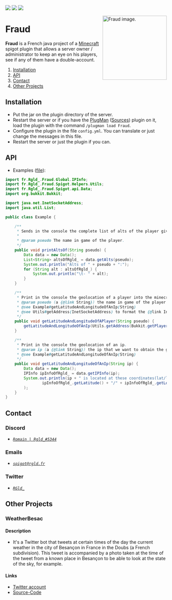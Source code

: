 [![](https://badges.spiget.org/resources/version/Version-green-69872.svg)](https://api.spiget.org/v2/resources/69872/versions/latest/download)
[![](https://badges.spiget.org/resources/rating/Rating-blue-69872.svg)](https://www.spigotmc.org/resources/fraud.69872/)
[![](https://jitci.com/gh/R-Gld/Fraud/svg)](https://jitci.com/gh/R-Gld/Fraud)

<img alt="Fraud image." align="right" src="https://i.imgur.com/WjvQClG.png" height="200" width="200">

# Fraud
**Fraud** is a French java project of a [Minecraft](https://www.minecraft.net) spigot plugin that allows a server owner / administrator to keep an eye on his players, see if any of them have a double-account.

1. [Installation](#Installation)
2. [API](#API)
3. [Contact](#Contact)
4. [Other Projects](#other-projects)

## Installation

- Put the jar on the plugin directory of the server.
- Restart the server or if you have the [PlugMan](https://www.spigotmc.org/resources/plugmanx.88135/) ([Sources](https://github.com/TheBlackEntity/PlugMan/)) plugin on it, load the plugin with the command `/plugman load Fraud`.
- Configure the plugin in the file `config.yml`. You can translate or just change the messages in this file.
- Restart the server or just the plugin if you can.

## API

- Examples ([file](https://github.com/R-Gld/Fraud/blob/master/src/tests/Example.java)):

```java
import fr.Rgld_.Fraud.Global.IPInfo;
import fr.Rgld_.Fraud.Spigot.Helpers.Utils;
import fr.Rgld_.Fraud.Spigot.api.Data;
import org.bukkit.Bukkit;

import java.net.InetSocketAddress;
import java.util.List;

public class Example {

    /**
     * Sends in the console the complete list of alts of the player given in parameters.
     *
     * @param pseudo The name in game of the player.
     */
    public void printAltsOf(String pseudo) {
        Data data = new Data();
        List<String> altsOfRgld_ = data.getAlts(pseudo);
        System.out.println("Alts of " + pseudo + ":");
        for (String alt : altsOfRgld_) {
            System.out.println("\t- " + alt);
        }
    }

    /**
     * Print in the console the geolocation of a player into the minecraft (spigot) server.
     * @param pseudo (a {@link String}) the name in game of the player that we want to obtain the geolocation.
     * @see Example#getLatitudeAndLongitudeOfAnIp(String)
     * @see Utils#getAddress(InetSocketAddress) to format the {@link InetSocketAddress} object to a string that is conforming to the database.
     */
    public void getLatitudeAndLongitudeOfAPlayer(String pseudo) {
        getLatitudeAndLongitudeOfAnIp(Utils.getAddress(Bukkit.getPlayer(pseudo).getAddress()));
    }

    /**
     * Print in the console the geolocation of an ip.
     * @param ip (a {@link String}) the ip that we want to obtain the geolocation.
     * @see Example#getLatitudeAndLongitudeOfAnIp(String)
     */
    public void getLatitudeAndLongitudeOfAnIp(String ip) {
        Data data = new Data();
        IPInfo ipInfoOfRgld_ = data.getIPInfo(ip);
        System.out.println(ip + " is located at these coordinates(lat/lon): " +
                ipInfoOfRgld_.getLatitude() + "/" + ipInfoOfRgld_.getLongitude()
        );
    }
}
```

## Contact

### Discord
- [*`Romain | Rgld_#5344`*](https://discord.com/users/273162457256558603)

### Emails
- [*`spigot@rgld.fr`*](mailto:spigot@rgld.fr)

### Twitter
- [*`RGld_`*](https://twitter.com/RGld_)

## Other Projects

### WeatherBesac
#### Description
- It's a Twitter bot that tweets at certain times of the day the current weather in the city of Besançon in France in the Doubs (a French subdivision). This tweet is accompanied by a photo taken at the time of the tweet from a known place in Besançon to be able to look at the state of the sky, for example.
#### Links
- [Twitter account](https://twitter.com/BesanconMeteo)
- [Source-Code](https://github.com/R-Gld/weather_besac_bot_twitter)